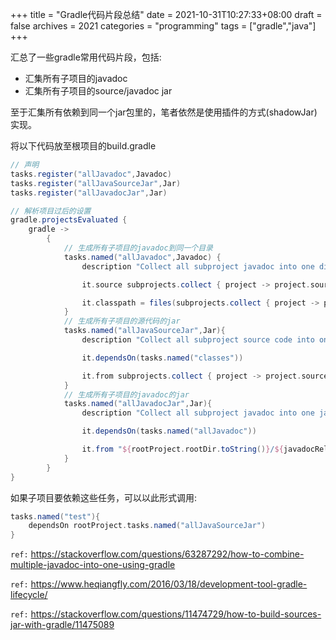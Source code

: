 +++
title = "Gradle代码片段总结"
date = 2021-10-31T10:27:33+08:00
draft = false
archives = 2021
categories = "programming"
tags = ["gradle","java"]
+++

汇总了一些gradle常用代码片段，包括:
 - 汇集所有子项目的javadoc
 - 汇集所有子项目的source/javadoc jar

至于汇集所有依赖到同一个jar包里的，笔者依然是使用插件的方式(shadowJar)实现。

<!--more-->

将以下代码放至根项目的build.gradle

```groovy
// 声明
tasks.register("allJavadoc",Javadoc)
tasks.register("allJavaSourceJar",Jar)
tasks.register("allJavadocJar",Jar)

// 解析项目过后的设置
gradle.projectsEvaluated {
    gradle ->
        {
            // 生成所有子项目的javadoc到同一个目录
            tasks.named("allJavadoc",Javadoc) {
                description "Collect all subproject javadoc into one directory"

                it.source subprojects.collect { project -> project.sourceSets.main.allJava }

                it.classpath = files(subprojects.collect { project -> project.sourceSets.main.compileClasspath })
            }
            // 生成所有子项目的源代码的jar
            tasks.named("allJavaSourceJar",Jar){
                description "Collect all subproject source code into one jar"

                it.dependsOn(tasks.named("classes"))

                it.from subprojects.collect { project -> project.sourceSets.main.allSource }
            }
            // 生成所有子项目的javadoc的jar
            tasks.named("allJavadocJar",Jar){
                description "Collect all subproject javadoc into one jar"

                it.dependsOn(tasks.named("allJavadoc"))

                it.from "${rootProject.rootDir.toString()}/${javadocReleasePath.toString()}"
            }
        }
}
```

如果子项目要依赖这些任务，可以以此形式调用:
```groovy
tasks.named("test"){
    dependsOn rootProject.tasks.named("allJavaSourceJar")
}
```

`ref:` https://stackoverflow.com/questions/63287292/how-to-combine-multiple-javadoc-into-one-using-gradle

`ref:` https://www.heqiangfly.com/2016/03/18/development-tool-gradle-lifecycle/

`ref:` https://stackoverflow.com/questions/11474729/how-to-build-sources-jar-with-gradle/11475089
